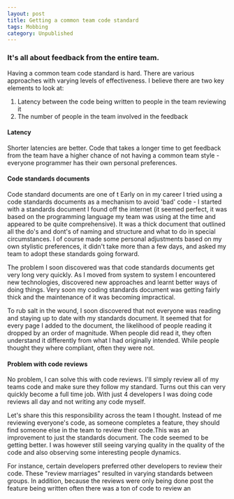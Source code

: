 ```yaml
---
layout: post
title: Getting a common team code standard 
tags: Mobbing
category: Unpublished
---
```

### It's all about feedback from the entire team.

Having a common team code standard is hard. There are various approaches with varying levels of effectiveness. I believe there are two key elements to look at:

1. Latency between the code being written to people in the team reviewing it   
2. The number of people in the team involved in the feedback 

#### Latency 

Shorter latencies are better. Code that takes a longer time to get feedback from the team have a higher chance of not having a common team style - everyone programmer has their own personal preferences.

#### Code standards documents

Code standard documents are one of t
Early on in my career I tried using a code standards documents as a mechanism to avoid 'bad' code - I started with a standards document I found off the internet (it seemed perfect, it was based on the programming language my team was using at the time and appeared to be quite comprehensive). It was a thick document that outlined all the do's and dont's of naming and structure and what to do in special circumstances. I of course made some personal adjustments based on my own stylistic preferences, it didn't take more than a few days, and asked my team to adopt these standards going forward. 

The problem I soon discovered was that code standards documents get very long very quickly. As I moved from system to system I encountered new technologies, discovered new approaches and learnt better ways of doing things. Very soon my coding standards document was getting fairly thick and the maintenance of it was becoming impractical.

To rub salt in the wound, I soon discovered that not everyone was reading and staying up to date with my standards document. It seemed that for every page I added to the document, the likelihood of people reading it dropped by an order of magnitude. When people did read it, they often understand it differently from what I had originally intended. While people thought they where compliant, often they were not.

#### Problem with code reviews

No problem, I can solve this with code reviews. I'll simply review all of my teams code and make sure they follow my standard. Turns out this can very quickly become a full time job. With just 4 developers I was doing code reviews all day and not writing any code myself. 

Let's share this this responsibility across the team I thought. Instead of me reviewing everyone's code, as someone completes a feature, they should find someone else in the team to review their code.This was an improvement to just the standards document. The code seemed to be getting better. I was however still seeing varying quality in the quality of the code and also observing some interesting people dynamics. 

For instance, certain developers preferred other developers to review their code. These "review marriages" resulted in varying standards between groups. In addition, because the reviews were only being done post the feature being written often there was a ton of code to review an

